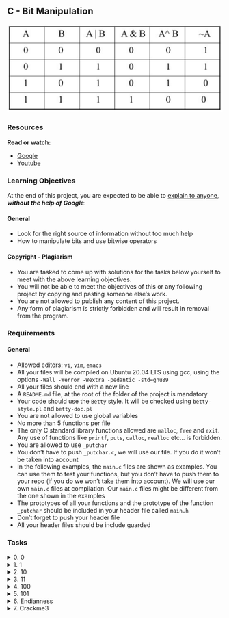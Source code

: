 ## C - Bit Manipulation
![BITWISE](bitwise.PNG)
### Resources
**Read or watch:**
- [Google](https://www.google.com/search?q=bit+manipulation+C)
- [Youtube](https://www.youtube.com/results?search_query=bitwise+operators+in+c)

### Learning Objectives
At the end of this project, you are expected to be able to [explain to anyone](https://fs.blog/feynman-learning-technique/?fbclid=IwAR2K5_BGPVo0QjJXkOIIqNsqcXK4lTskPWJvA0asKQIGtCPWaQBdKmj1Ztg), ***without the help of Google***:

#### General
- Look for the right source of information without too much help
- How to manipulate bits and use bitwise operators

#### Copyright - Plagiarism
- You are tasked to come up with solutions for the tasks below yourself to meet with the above learning objectives.
- You will not be able to meet the objectives of this or any following project by copying and pasting someone else’s work.
- You are not allowed to publish any content of this project.
- Any form of plagiarism is strictly forbidden and will result in removal from the program.

### Requirements
#### General
- Allowed editors: ```vi```, ```vim```, ```emacs```
- All your files will be compiled on Ubuntu 20.04 LTS using gcc, using the options ```-Wall -Werror -Wextra -pedantic -std=gnu89```
- All your files should end with a new line
- A ```README.md``` file, at the root of the folder of the project is mandatory
- Your code should use the ```Betty``` style. It will be checked using ```betty-style.pl``` and ```betty-doc.pl```
- You are not allowed to use global variables
- No more than 5 functions per file
- The only C standard library functions allowed are ```malloc```, ```free``` and ```exit```. Any use of functions like ```printf```, ```puts```, ```calloc```, ```realloc``` etc... is forbidden.
- You are allowed to use ```_putchar```
- You don’t have to push ```_putchar.c```, we will use our file. If you do it won’t be taken into account
- In the following examples, the ```main.c``` files are shown as examples. You can use them to test your functions, but you don’t have to push them to your repo (if you do we won’t take them into account). We will use our own ```main.c``` files at compilation. Our ```main.c``` files might be different from the one shown in the examples
- The prototypes of all your functions and the prototype of the function ```_putchar``` should be included in your header file called ```main.h```
- Don’t forget to push your header file
- All your header files should be include guarded


### Tasks

<details>
<summary>0. 0</summary>

Write a function that converts a binary number to an ```unsigned int```.
- Prototype: ```unsigned int binary_to_uint(const char *b);```
- where ```b``` is pointing to a string of ```0``` and ```1``` chars
- Return: the converted number, or 0 if
	- there is one or more chars in the string ```b``` that is not ```0``` or ```1```
	- ```b``` is ```NULL```

```shell
julien@ubuntu:~/0x14. Binary$ cat 0-main.c
#include <stdio.h>
#include "main.h"

/**
 * main - check the code
 *
 * Return: Always 0.
 */
int main(void)
{
    unsigned int n;

    n = binary_to_uint("1");
    printf("%u\n", n);
    n = binary_to_uint("101");
    printf("%u\n", n);
    n = binary_to_uint("1e01");
    printf("%u\n", n);
    n = binary_to_uint("1100010");
    printf("%u\n", n);
    n = binary_to_uint("0000000000000000000110010010");
    printf("%u\n", n);
    return (0);
}
julien@ubuntu:~/0x14. Binary$ gcc -Wall -pedantic -Werror -Wextra -std=gnu89 0-main.c 0-binary_to_uint.c -o a
julien@ubuntu:~/0x14. Binary$ ./a 
1
5
0
98
402
julien@ubuntu:~/0x14. Binary$
```
***
**Repo:**
- GitHub repository: ```alx-low_level_programming```
- Directory: ```0x14-bit_manipulation```
- File: ```0-binary_to_uint.c```
</details>


<details>
<summary>1. 1</summary>

Write a function that prints the binary representation of a number.
- Prototype: ```void print_binary(unsigned long int n);```
- Format: see example
- You are not allowed to use ```arrays```
- You are not allowed to use ```malloc```
- You are not allowed to use the ```%``` or ```/``` operators

```shell
julien@ubuntu:~/0x14. Binary$ cat 1-main.c 
#include <stdio.h>
#include "main.h"

/**
 * main - check the code
 *
 * Return: Always 0.
 */
int main(void)
{
    print_binary(0);
    printf("\n");
    print_binary(1);
    printf("\n");
    print_binary(98);
    printf("\n");
    print_binary(1024);
    printf("\n");
    print_binary((1 << 10) + 1);
    printf("\n");
    return (0);
}
julien@ubuntu:~/0x14. Binary$ gcc -Wall -pedantic -Werror -Wextra -std=gnu89 1-main.c 1-print_binary.c _putchar.c -o b
julien@ubuntu:~/0x14. Binary$ ./b 
0
1
1100010
10000000000
10000000001
julien@ubuntu:~/0x14. Binary$
```
***
**Repo:**
- GitHub repository: ```alx-low_level_programming```
- Directory: ```0x14-bit_manipulation```
- File: ```1-print_binary.c```
</details>


<details>
<summary>2. 10</summary>

Write a function that returns the value of a bit at a given index.
- Prototype: ```int get_bit(unsigned long int n, unsigned int index);```
- where ```index``` is the index, starting from ```0``` of the bit you want to get
- Returns: the value of the bit at index ```index``` or ```-1``` if an error occured

```shell
julien@ubuntu:~/0x14. Binary$ cat 2-main.c
#include <stdio.h>
#include "main.h"

/**
 * main - check the code
 *
 * Return: Always 0.
 */
int main(void)
{
    int n;

    n = get_bit(1024, 10);
    printf("%d\n", n);
    n = get_bit(98, 1);
    printf("%d\n", n);
    n = get_bit(1024, 0);
    printf("%d\n", n);
    return (0);
}
julien@ubuntu:~/0x14. Binary$ gcc -Wall -pedantic -Werror -Wextra -std=gnu89 2-main.c 2-get_bit.c -o c  
julien@ubuntu:~/0x14. Binary$ ./c
1
1
0
julien@ubuntu:~/0x14. Binary$
```
***
**Repo:**
- GitHub repository: ```alx-low_level_programming```
- Directory: ```0x14-bit_manipulation```
- File: ```2-get_bit.c```
</details>


<details>
<summary>3. 11</summary>

Write a function that sets the value of a bit to ```1``` at a given index.
- Prototype: ```int set_bit(unsigned long int *n, unsigned int index);```
- where ```index``` is the index, starting from ```0``` of the bit you want to set
- Returns: ```1``` if it worked, or ```-1``` if an error occurred

```shell
julien@ubuntu:~/0x14. Binary$ cat 3-main.c
#include <stdio.h>
#include "main.h"

/**
 * main - check the code
 *
 * Return: Always 0.
 */
int main(void)
{
    unsigned long int n;

    n = 1024;
    set_bit(&n, 5);
    printf("%lu\n", n);
    n = 0;
    set_bit(&n, 10);
    printf("%lu\n", n);
    n = 98;
    set_bit(&n, 0);
    printf("%lu\n", n);
    return (0);
}
julien@ubuntu:~/0x14. Binary$ gcc -Wall -pedantic -Werror -Wextra -std=gnu89 3-main.c 3-set_bit.c -o d
julien@ubuntu:~/0x14. Binary$ ./d
1056
1024
99
julien@ubuntu:~/0x14. Binary$
```
***
**Repo:**
- GitHub repository: ```alx-low_level_programming```
- Directory: ```0x14-bit_manipulation```
- File: ```3-set_bit.c```
</details>

<details>
<summary>4. 100</summary>

Write a function that sets the value of a bit to ```0``` at a given index.
- Prototype: ```int clear_bit(unsigned long int *n, unsigned int index);```
- where ```index``` is the index, starting from ```0``` of the bit you want to set
- Returns: ```1``` if it worked, or ```-1``` if an error occurred

```shell
julien@ubuntu:~/0x14. Binary$ cat 4-main.c
#include <stdio.h>
#include "main.h"

/**
 * main - check the code
 *
 * Return: Always 0.
 */
int main(void)
{
    unsigned long int n;

    n = 1024;
    clear_bit(&n, 10);
    printf("%lu\n", n);
    n = 0;
    clear_bit(&n, 10);
    printf("%lu\n", n);
    n = 98;
    clear_bit(&n, 1);
    printf("%lu\n", n);
    return (0);
}
julien@ubuntu:~/0x14. Binary$ gcc -Wall -pedantic -Werror -Wextra -std=gnu89 4-main.c 4-clear_bit.c -o e
julien@ubuntu:~/0x14. Binary$ ./e
0
0
96
julien@ubuntu:~/0x14. Binary$
```
***
**Repo:**
- GitHub repository: ```alx-low_level_programming```
- Directory: ```0x14-bit_manipulation```
- File: ```4-clear_bit.c```
</details>

<details>
<summary>5. 101</summary>

Write a function that returns the number of bits you would need to flip to get from one number to another.
- Prototype: ```unsigned int flip_bits(unsigned long int n, unsigned long int m);```
- You are not allowed to use the ```%``` or ```/``` operators

```shell
julien@ubuntu:~/0x14. Binary$ cat 5-main.c
#include <stdio.h>
#include "main.h"

/**
 * main - check the code
 *
 * Return: Always 0.
 */
int main(void)
{
    unsigned int n;

    n = flip_bits(1024, 1);
    printf("%u\n", n);
    n = flip_bits(402, 98);
    printf("%u\n", n);
    n = flip_bits(1024, 3);
    printf("%u\n", n);
    n = flip_bits(1024, 1025);
    printf("%u\n", n);
    return (0);
}
julien@ubuntu:~/0x14. Binary$ gcc -Wall -pedantic -Werror -Wextra -std=gnu89 5-main.c 5-flip_bits.c -o f
julien@ubuntu:~/0x14. Binary$ ./f
2
5
3
1
julien@ubuntu:~/0x14. Binary$
```
***
**Repo:**
- GitHub repository: ```alx-low_level_programming```
- Directory: ```0x14-bit_manipulation```
- File: ```5-flip_bits.c```
</details>

<details>
<summary>6. Endianness</summary>

Write a function that checks the endianness.
- Prototype: ```int get_endianness(void);```
- Returns: ```0``` if big endian, ```1``` if little endian

```shell
julien@ubuntu:~/0x14. Binary$ cat 100-main.c
#include <stdio.h>
#include "main.h"

int main(void)
{
    int n;

    n = get_endianness();
    if (n != 0)
    {
        printf("Little Endian\n");
    }
    else
    {
        printf("Big Endian\n");
    }
    return (0);
}
julien@ubuntu:~/0x14. Binary$ gcc -Wall -pedantic -Werror -Wextra -std=gnu89 100-main.c 100-get_endianness.c -o h
julien@ubuntu:~/0x14. Binary$ ./h 
Little Endian
julien@ubuntu:~/0x14. Binary$ lscpu | head
Architecture:          x86_64
CPU op-mode(s):        32-bit, 64-bit
Byte Order:            Little Endian
CPU(s):                1
On-line CPU(s) list:   0
Thread(s) per core:    1
Core(s) per socket:    1
Socket(s):             1
NUMA node(s):          1
Vendor ID:             GenuineIntel
julien@ubuntu:~/0x14. Binary$
```
***
**Repo:**
- GitHub repository: ```alx-low_level_programming```
- Directory: ```0x14-bit_manipulation```
- File: ```100-get_endianness.c```
</details>


<details>
<summary>7. Crackme3</summary>

Find the password for [this program](https://github.com/alx-tools/0x13.c).
- Save the password in the file ```101-password```
- Your file should contain the exact password, no new line, no extra space

```shell
julien@ubuntu:~/0x14. Binary$ ./crackme3 `cat 101-password`
Congratulations!
julien@ubuntu:~/0x14. Binary$
```
***
**Repo:**
- GitHub repository: ```alx-low_level_programming```
- Directory: ```0x14-bit_manipulation```
- File: ```101-password```
</details>
